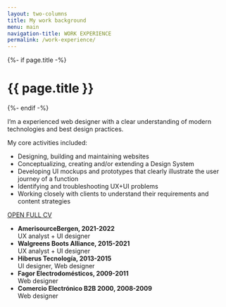 ```yaml
---
layout: two-columns
title: My work background
menu: main
navigation-title: WORK EXPERIENCE
permalink: /work-experience/
---
```


<div class="page-content__copy">
    {%- if page.title -%}
        <h1 class="page-heading">{{ page.title }}</h1>
    {%- endif -%}
    <p>I’m a experienced web designer with a clear understanding of modern technologies and best design practices. </p>
    <p>My core activities included:
        <ul class="list">
            <li> Designing, building and maintaining websites</li>
            <li> Conceptualizing, creating and/or extending a Design System </li>
            <li> Developing UI mockups and prototypes that clearly illustrate the user journey of a function</li>
            <li> Identifying and troubleshooting UX+UI problems</li>
            <li> Working closely with clients to understand their requirements and content strategies</li>
        </ul>
    </p>
    <p class="text-center"><a class="button" target="_blank" href="../assets/docs/cv_mirian_duran.pdf" id="CV">OPEN FULL CV</a></p>
</div>
<div class="page-content__sidebar">
    <ul class="timeline">
        <li class="timeline__item">
            <strong>AmerisourceBergen, 2021-2022</strong> <br/>
            <span>UX analyst + UI designer</span>
        </li>
        <li class="timeline__item">
            <strong>Walgreens Boots Alliance, 2015-2021</strong> <br/>
            <span>UX analyst + UI designer</span>
        </li>
        <li class="timeline__item">
            <strong>Hiberus Tecnología, 2013-2015</strong> <br/>
            <span>UI designer, Web designer</span>
        </li>
        <li class="timeline__item">
            <strong>Fagor Electrodomésticos, 2009-2011</strong> <br/>
            <span>Web designer</span>
        </li>
        <li class="timeline__item">
            <strong>Comercio Electrónico B2B 2000, 2008-2009</strong> <br/>
            <span>Web designer</span>
        </li>
    </ul>
</div>